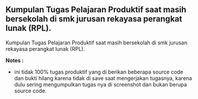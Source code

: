## Kumpulan Tugas Pelajaran Produktif saat masih bersekolah di smk jurusan rekayasa perangkat lunak (RPL).

Kumpulan Tugas Pelajaran Produktif saat masih bersekolah di smk jurusan rekayasa perangkat lunak (RPL).

<b>Notes : </b>

- ini tidak 100% tugas produktif yang di berikan beberapa source code dan bukti hilang karena tidak di save saat mengerjakan tugasnya, karena dulu sering mengumpulkan tugas nya di screenshot dan bukan berupa source code.<br><br>
